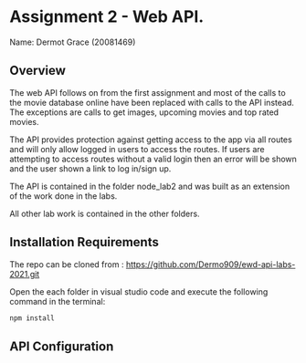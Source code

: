 # Assignment 2 - Web API.
Name: Dermot Grace (20081469)

## Overview
The web API follows on from the first assignment and most of the calls to the movie database online have been replaced with calls to the API instead.
The exceptions are calls to get images, upcoming movies and top rated movies.

The API provides protection against getting access to the app via all routes and will only allow logged in users to access the routes. If users are attempting to access routes without a valid login then an error will be shown and the user shown a link to log in/sign up.

The API is contained in the folder node_lab2 and was built as an extension of the work done in the labs.

All other lab work is contained in the other folders.

## Installation Requirements

The repo can be cloned from : https://github.com/Dermo909/ewd-api-labs-2021.git

Open the each folder in visual studio code and execute the following command in the terminal: 
```bat
npm install
```

## API Configuration
